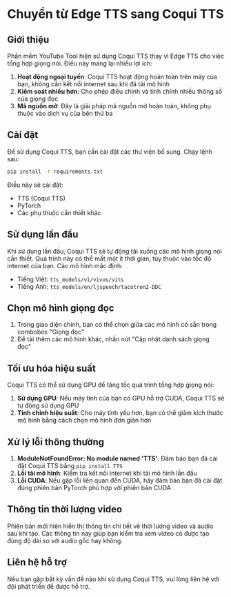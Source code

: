# Chuyển từ Edge TTS sang Coqui TTS

## Giới thiệu
Phần mềm YouTube Tool hiện sử dụng Coqui TTS thay vì Edge TTS cho việc tổng hợp giọng nói. Điều này mang lại nhiều lợi ích:

1. **Hoạt động ngoại tuyến**: Coqui TTS hoạt động hoàn toàn trên máy của bạn, không cần kết nối internet sau khi đã tải mô hình
2. **Kiểm soát nhiều hơn**: Cho phép điều chỉnh và tinh chỉnh nhiều thông số của giọng đọc
3. **Mã nguồn mở**: Đây là giải pháp mã nguồn mở hoàn toàn, không phụ thuộc vào dịch vụ của bên thứ ba

## Cài đặt
Để sử dụng Coqui TTS, bạn cần cài đặt các thư viện bổ sung. Chạy lệnh sau:

```bash
pip install -r requirements.txt
```

Điều này sẽ cài đặt:
- TTS (Coqui TTS)
- PyTorch
- Các phụ thuộc cần thiết khác

## Sử dụng lần đầu
Khi sử dụng lần đầu, Coqui TTS sẽ tự động tải xuống các mô hình giọng nói cần thiết. Quá trình này có thể mất một ít thời gian, tùy thuộc vào tốc độ internet của bạn. Các mô hình mặc định:

- Tiếng Việt: `tts_models/vi/vivos/vits`
- Tiếng Anh: `tts_models/en/ljspeech/tacotron2-DDC`

## Chọn mô hình giọng đọc
1. Trong giao diện chính, bạn có thể chọn giữa các mô hình có sẵn trong combobox "Giọng đọc"
2. Để tải thêm các mô hình khác, nhấn nút "Cập nhật danh sách giọng đọc"

## Tối ưu hóa hiệu suất
Coqui TTS có thể sử dụng GPU để tăng tốc quá trình tổng hợp giọng nói:

1. **Sử dụng GPU**: Nếu máy tính của bạn có GPU hỗ trợ CUDA, Coqui TTS sẽ tự động sử dụng GPU
2. **Tinh chỉnh hiệu suất**: Cho máy tính yếu hơn, bạn có thể giảm kích thước mô hình bằng cách chọn mô hình đơn giản hơn

## Xử lý lỗi thông thường
1. **ModuleNotFoundError: No module named 'TTS'**: Đảm bảo bạn đã cài đặt Coqui TTS bằng `pip install TTS`
2. **Lỗi tải mô hình**: Kiểm tra kết nối internet khi tải mô hình lần đầu
3. **Lỗi CUDA**: Nếu gặp lỗi liên quan đến CUDA, hãy đảm bảo bạn đã cài đặt đúng phiên bản PyTorch phù hợp với phiên bản CUDA

## Thông tin thời lượng video
Phiên bản mới hiện hiển thị thông tin chi tiết về thời lượng video và audio sau khi tạo. Các thông tin này giúp bạn kiểm tra xem video có được tạo đúng độ dài so với audio gốc hay không.

## Liên hệ hỗ trợ
Nếu bạn gặp bất kỳ vấn đề nào khi sử dụng Coqui TTS, vui lòng liên hệ với đội phát triển để được hỗ trợ.
